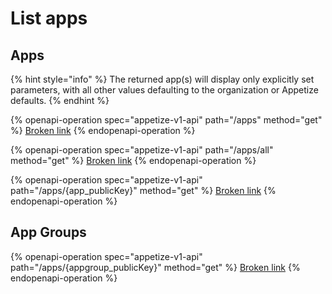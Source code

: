 # List apps

## Apps

{% hint style="info" %}
The returned app(s) will display only explicitly set parameters, with all other values defaulting to the organization or Appetize defaults.
{% endhint %}

{% openapi-operation spec="appetize-v1-api" path="/apps" method="get" %}
[Broken link](broken-reference)
{% endopenapi-operation %}

{% openapi-operation spec="appetize-v1-api" path="/apps/all" method="get" %}
[Broken link](broken-reference)
{% endopenapi-operation %}

{% openapi-operation spec="appetize-v1-api" path="/apps/{app_publicKey}" method="get" %}
[Broken link](broken-reference)
{% endopenapi-operation %}

## App Groups

{% openapi-operation spec="appetize-v1-api" path="/apps/{appgroup_publicKey}" method="get" %}
[Broken link](broken-reference)
{% endopenapi-operation %}
